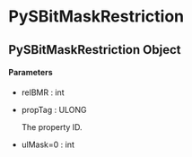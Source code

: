 # PySBitMaskRestriction


## PySBitMaskRestriction Object

#### Parameters

  - relBMR : int

    

  - propTag : ULONG

    The property ID\.

  - ulMask=0 : int

    